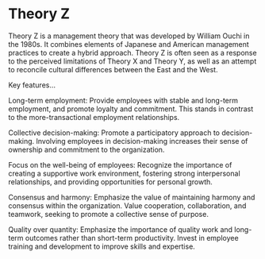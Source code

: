 # Theory Z 

Theory Z is a management theory that was developed by William Ouchi in the 1980s. It combines elements of Japanese and American management practices to create a hybrid approach. Theory Z is often seen as a response to the perceived limitations of Theory X and Theory Y, as well as an attempt to reconcile cultural differences between the East and the West.

Key features…

Long-term employment: Provide employees with stable and long-term employment, and promote loyalty and commitment. This stands in contrast to the more-transactional employment relationships.

Collective decision-making: Promote a participatory approach to decision-making. Involving employees in decision-making increases their sense of ownership and commitment to the organization.

Focus on the well-being of employees: Recognize the importance of creating a supportive work environment, fostering strong interpersonal relationships, and providing opportunities for personal growth.

Consensus and harmony: Emphasize the value of maintaining harmony and consensus within the organization. Value cooperation, collaboration, and teamwork, seeking to promote a collective sense of purpose.

Quality over quantity: Emphasize the importance of quality work and long-term outcomes rather than short-term productivity. Invest in employee training and development to improve skills and expertise.
